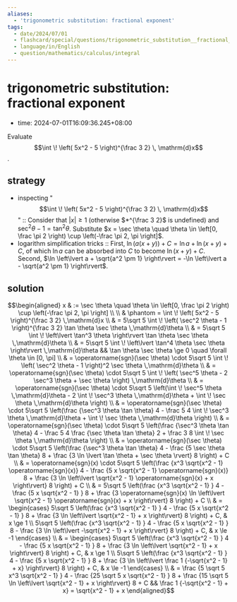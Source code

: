 ```yaml
---
aliases:
  - 'trigonometric substitution: fractional exponent'
tags:
  - date/2024/07/01
  - flashcard/special/questions/trigonometric_substitution__fractional_exponent
  - language/in/English
  - question/mathematics/calculus/integral
---
```


# trigonometric substitution: fractional exponent

- time: 2024-07-01T16:09:36.245+08:00

Evaluate $$\int \! \left( 5x^2 - 5 \right)^{\frac 3 2} \, \mathrm{d}x$$.

## strategy

- inspecting "$$\int \! \left( 5x^2 - 5 \right)^{\frac 3 2} \, \mathrm{d}x$$" :: Consider that $\lvert x \rvert \ge 1$ (otherwise $*^{\frac 3 2}$ is undefined) and $\sec^2 \theta - 1 = \tan^2 \theta$. Substitute $x = \sec \theta \quad \theta \in \left[0, \frac \pi 2 \right) \cup \left(-\frac \pi 2, \pi \right]$. <!--SR:!2024-08-11,8,230-->
- logarithm simplification tricks :: First, $\ln(a(x + y)) + C = \ln a + \ln(x + y) + C$, of which $\ln a$ can be absorbed into $C$ to become $\ln(x + y) + C$. Second, $\ln \left\lvert a + \sqrt{a^2 \pm 1} \right\rvert = -\ln \left\lvert a - \sqrt{a^2 \pm 1} \right\rvert$. <!--SR:!2024-08-12,28,270-->

## solution

$$\begin{aligned}
x & := \sec \theta \quad \theta \in \left[0, \frac \pi 2 \right) \cup \left(-\frac \pi 2, \pi \right] \\
\\
& \phantom = \int \! \left( 5x^2 - 5 \right)^{\frac 3 2} \,\mathrm{d}x \\
& = 5\sqrt 5 \int \! \left( \sec^2 \theta - 1 \right)^{\frac 3 2} \tan \theta \sec \theta \,\mathrm{d}\theta \\
& = 5\sqrt 5 \int \! \left\lvert \tan^3 \theta \right\rvert \tan \theta \sec \theta \,\mathrm{d}\theta \\
& = 5\sqrt 5 \int \! \left\lvert \tan^4 \theta \sec \theta \right\rvert \,\mathrm{d}\theta && \tan \theta \sec \theta \ge 0 \quad \forall \theta \in [0, \pi] \\
& = \operatorname{sgn}(\sec \theta) \cdot 5\sqrt 5 \int \! \left( \sec^2 \theta - 1 \right)^2 \sec \theta \,\mathrm{d}\theta \\
& = \operatorname{sgn}(\sec \theta) \cdot 5\sqrt 5 \int \! \left( \sec^5 \theta - 2 \sec^3 \theta + \sec \theta \right) \,\mathrm{d}\theta \\
& = \operatorname{sgn}(\sec \theta) \cdot 5\sqrt 5 \left(\int \! \sec^5 \theta \,\mathrm{d}\theta - 2 \int \! \sec^3 \theta \,\mathrm{d}\theta + \int \! \sec \theta \,\mathrm{d}\theta \right) \\
& = \operatorname{sgn}(\sec \theta) \cdot 5\sqrt 5 \left(\frac {\sec^3 \theta \tan \theta} 4 - \frac 5 4 \int \! \sec^3 \theta \,\mathrm{d}\theta + \int \! \sec \theta \,\mathrm{d}\theta \right) \\
& = \operatorname{sgn}(\sec \theta) \cdot 5\sqrt 5 \left(\frac {\sec^3 \theta \tan \theta} 4 - \frac 5 4 \frac {\sec \theta \tan \theta} 2 + \frac 3 8 \int \! \sec \theta \,\mathrm{d}\theta \right) \\
& = \operatorname{sgn}(\sec \theta) \cdot 5\sqrt 5 \left(\frac {\sec^3 \theta \tan \theta} 4 - \frac {5 \sec \theta \tan \theta} 8 + \frac {3 \ln \lvert \tan \theta + \sec \theta \rvert} 8 \right) + C \\
& = \operatorname{sgn}(x) \cdot 5\sqrt 5 \left(\frac {x^3 \sqrt{x^2 - 1} \operatorname{sgn}(x)} 4 - \frac {5 x \sqrt{x^2 - 1} \operatorname{sgn}(x)} 8 + \frac {3 \ln \left\lvert \sqrt{x^2 - 1} \operatorname{sgn}(x) + x \right\rvert} 8 \right) + C \\
& = 5\sqrt 5 \left(\frac {x^3 \sqrt{x^2 - 1} } 4 - \frac {5 x \sqrt{x^2 - 1} } 8 + \frac {3 \operatorname{sgn}(x) \ln \left\lvert \sqrt{x^2 - 1} \operatorname{sgn}(x) + x \right\rvert} 8 \right) + C \\
& = \begin{cases} 5\sqrt 5 \left(\frac {x^3 \sqrt{x^2 - 1} } 4 - \frac {5 x \sqrt{x^2 - 1} } 8 + \frac {3 \ln \left\lvert \sqrt{x^2 - 1} + x \right\rvert} 8 \right) + C, & x \ge 1 \\ 5\sqrt 5 \left(\frac {x^3 \sqrt{x^2 - 1} } 4 - \frac {5 x \sqrt{x^2 - 1} } 8 - \frac {3 \ln \left\lvert -\sqrt{x^2 - 1} + x \right\rvert} 8 \right) + C, & x \le -1 \end{cases} \\
& = \begin{cases} 5\sqrt 5 \left(\frac {x^3 \sqrt{x^2 - 1} } 4 - \frac {5 x \sqrt{x^2 - 1} } 8 + \frac {3 \ln \left\lvert \sqrt{x^2 - 1} + x \right\rvert} 8 \right) + C, & x \ge 1 \\ 5\sqrt 5 \left(\frac {x^3 \sqrt{x^2 - 1} } 4 - \frac {5 x \sqrt{x^2 - 1} } 8 + \frac {3 \ln \left\lvert \frac 1 {-\sqrt{x^2 - 1} + x} \right\rvert} 8 \right) + C, & x \le -1 \end{cases} \\
& = \frac {5 \sqrt 5 x^3 \sqrt{x^2 - 1} } 4 - \frac {25 \sqrt 5 x \sqrt{x^2 - 1} } 8 + \frac {15 \sqrt 5 \ln \left\lvert \sqrt{x^2 - 1} + x \right\rvert} 8 + C && \frac 1 {-\sqrt{x^2 - 1} + x} = \sqrt{x^2 - 1} + x
\end{aligned}$$
